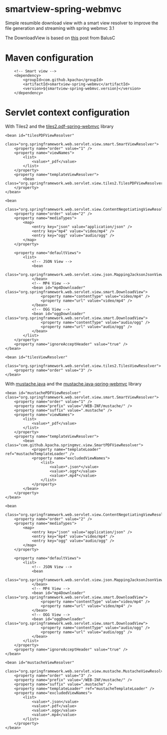 smartview-spring-webmvc
=======================

Simple resumible download view with a smart view resolver to improve the file generation and streaming with spring webmvc 3.1

The DownloadView is based on [this](http://balusc.blogspot.com.es/2009/02/fileservlet-supporting-resume-and.html) post from BalusC

Maven configuration
===================

		<!-- Smart view -->
		<dependency>
			<groupId>com.github.kpacha</groupId>
			<artifactId>smartview-spring-webmvc</artifactId>
			<version>${smartview-spring-webmvc.version}</version>
		</dependency>


Servlet context configuration
=============================

With Tiles2 and the [tiles2.pdf-spring-webmvc](https://github.com/kpacha/tiles2.pdf-spring-webmvc) library
	
	<bean id="tilesPDFViewResolver"
		class="org.springframework.web.servlet.view.smart.SmartViewResolver">
		<property name="order" value="1" />
		<property name="viewNames">
			<list>
				<value>*_pdf</value>
			</list>
		</property>
		<property name="templateViewResolver">
			<bean class="org.springframework.web.servlet.view.tiles2.TilesPDFViewResolver"/>
		</property>
	</bean>
	
	<bean
		class="org.springframework.web.servlet.view.ContentNegotiatingViewResolver">
		<property name="order" value="2" />
		<property name="mediaTypes">
			<map>
				<entry key="json" value="application/json" />
				<entry key="mp4" value="video/mp4" />
				<entry key="ogg" value="audio/ogg" />
			</map>
		</property>

		<property name="defaultViews">
			<list>
				<!-- JSON View -->
				<bean
					class="org.springframework.web.servlet.view.json.MappingJacksonJsonView">
				</bean>
				<!-- MP4 View -->
				<bean id="mp4Downloader" class="org.springframework.web.servlet.view.smart.DownloadView">
					<property name="contentType" value="video/mp4" />
					<property name="url" value="video/mp4" />
				</bean>
				<!-- OGG View -->
				<bean id="oggDownloader" class="org.springframework.web.servlet.view.smart.DownloadView">
					<property name="contentType" value="audio/ogg" />
					<property name="url" value="audio/ogg" />
				</bean>
			</list>
		</property>
		<property name="ignoreAcceptHeader" value="true" />
	</bean>
	
	<bean id="tilesViewResolver"
		class="org.springframework.web.servlet.view.tiles2.TilesViewResolver">
		<property name="order" value="3" />
	</bean>

With [mustache.java](https://github.com/spullara/mustache.java) and the [mustache.java-spring-webmvc](https://github.com/kpacha/mustache.java-spring-webmvc) library


	<bean id="mustachePDFViewResolver" class="org.springframework.web.servlet.view.smart.SmartViewResolver">
		<property name="order" value="1" />
		<property name="prefix" value="/WEB-INF/mustache/" />
		<property name="suffix" value=".mustache" />
		<property name="viewNames">
			<list>
				<value>*_pdf</value>
			</list>
		</property>
		<property name="templateViewResolver">
			<bean class="com.github.kpacha.springmvc.view.SmartPDFViewResolver">
				<property name="templateLoader" ref="mustacheTemplateLoader" />
				<property name="excludedViewNames">
					<list>
						<value>*.json*</value>
						<value>*.ogg*</value>
						<value>*.mp4*</value>
					</list>
				</property>
			</bean>
		</property>
	</bean>

	<bean
		class="org.springframework.web.servlet.view.ContentNegotiatingViewResolver">
		<property name="order" value="2" />
		<property name="mediaTypes">
			<map>
				<entry key="json" value="application/json" />
				<entry key="mp4" value="video/mp4" />
				<entry key="ogg" value="audio/ogg" />
			</map>
		</property>

		<property name="defaultViews">
			<list>
				<!-- JSON View -->
				<bean
					class="org.springframework.web.servlet.view.json.MappingJacksonJsonView">
				</bean>
				<!-- MP4 View -->
				<bean id="mp4Downloader" class="org.springframework.web.servlet.view.smart.DownloadView">
					<property name="contentType" value="video/mp4" />
					<property name="url" value="video/mp4" />
				</bean>
				<!-- OGG View -->
				<bean id="oggDownloader" class="org.springframework.web.servlet.view.smart.DownloadView">
					<property name="contentType" value="audio/ogg" />
					<property name="url" value="audio/ogg" />
				</bean>
			</list>
		</property>
		<property name="ignoreAcceptHeader" value="true" />
	</bean>

	<bean id="mustacheViewResolver"
		class="org.springframework.web.servlet.view.mustache.MustacheViewResolver">
		<property name="order" value="3" />
		<property name="prefix" value="/WEB-INF/mustache/" />
		<property name="suffix" value=".mustache" />
		<property name="templateLoader" ref="mustacheTemplateLoader" />
		<property name="excludedViewNames">
			<list>
				<value>*.json</value>
				<value>*.pdf</value>
				<value>*.ogg</value>
				<value>*.mp4</value>
			</list>
		</property>
	</bean>
